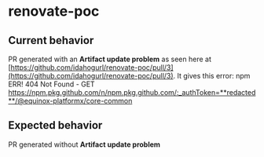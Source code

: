 # renovate-poc

## Current behavior
PR generated with an **Artifact update problem** as seen here at [https://github.com/idahogurl/renovate-poc/pull/3](https://github.com/idahogurl/renovate-poc/pull/3). It gives this error: npm ERR! 404 Not Found - GET https://npm.pkg.github.com/n/npm.pkg.github.com/:_authToken=**redacted**/@equinox-platformx/core-common

## Expected behavior
PR generated without **Artifact update problem**